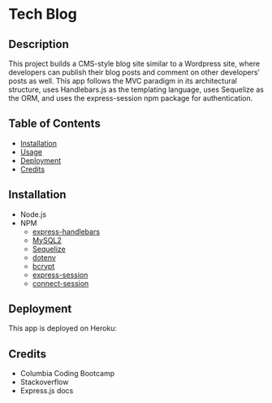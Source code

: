 # Tech Blog

## Description

This project builds a CMS-style blog site similar to a Wordpress site, where developers can publish their blog posts and comment on other developers’ posts as well. This app follows the MVC paradigm in its architectural structure, uses Handlebars.js as the templating language, uses Sequelize as the ORM, and uses the express-session npm package for authentication.

## Table of Contents

- [Installation](#installation)
- [Usage](#usage)
- [Deployment](#deployment)
- [Credits](#credits)

## Installation

- Node.js
- NPM
  - [express-handlebars](https://www.npmjs.com/package/express-handlebars)
  - [MySQL2](https://www.npmjs.com/package/mysql2)
  - [Sequelize](https://www.npmjs.com/package/sequelize)
  - [dotenv](https://www.npmjs.com/package/dotenv)
  - [bcrypt](https://www.npmjs.com/package/bcrypt)
  - [express-session](https://www.npmjs.com/package/express-session)
  - [connect-session](https://www.npmjs.com/package/connect-session-sequelize)


## Deployment

This app is deployed on Heroku: 

## Credits
- Columbia Coding Bootcamp
- Stackoverflow
- Express.js docs

